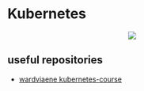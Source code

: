 # Kubernetes

<p align="center">
  <img src="https://user-images.githubusercontent.com/51189292/186472869-b130831b-9ab2-4c91-92dc-92ffd60b66ba.png">
</p>

## useful repositories

- [wardviaene kubernetes-course](https://github.com/wardviaene/kubernetes-course)
